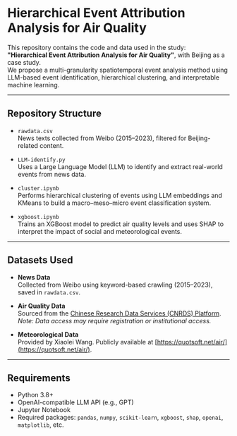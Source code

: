 # Hierarchical Event Attribution Analysis for Air Quality

This repository contains the code and data used in the study:  
**"Hierarchical Event Attribution Analysis for Air Quality"**, with Beijing as a case study.  
We propose a multi-granularity spatiotemporal event analysis method using LLM-based event identification, hierarchical clustering, and interpretable machine learning.

---

## Repository Structure

- `rawdata.csv`  
  News texts collected from Weibo (2015–2023), filtered for Beijing-related content.

- `LLM-identify.py`  
  Uses a Large Language Model (LLM) to identify and extract real-world events from news data.

- `cluster.ipynb`  
  Performs hierarchical clustering of events using LLM embeddings and KMeans to build a macro–meso–micro event classification system.

- `xgboost.ipynb`  
  Trains an XGBoost model to predict air quality levels and uses SHAP to interpret the impact of social and meteorological events.

---

## Datasets Used

- **News Data**  
  Collected from Weibo using keyword-based crawling (2015–2023), saved in `rawdata.csv`.

- **Air Quality Data**  
  Sourced from the [Chinese Research Data Services (CNRDS) Platform](https://www.cnrds.com/).  
  *Note: Data access may require registration or institutional access.*

- **Meteorological Data**  
  Provided by Xiaolei Wang. Publicly available at [https://quotsoft.net/air/](https://quotsoft.net/air/).

---

## Requirements

- Python 3.8+
- OpenAI-compatible LLM API (e.g., GPT)
- Jupyter Notebook
- Required packages: `pandas`, `numpy`, `scikit-learn`, `xgboost`, `shap`, `openai`, `matplotlib`, etc.


